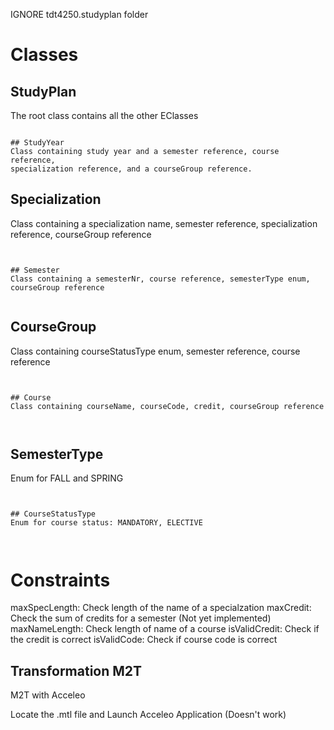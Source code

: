 IGNORE tdt4250.studyplan folder

# Classes

## StudyPlan
The root class contains all the other EClasses

```

## StudyYear
Class containing study year and a semester reference, course reference, 
specialization reference, and a courseGroup reference.

```


## Specialization
Class containing a specialization name, semester reference, specialization reference, courseGroup reference


```


## Semester
Class containing a semesterNr, course reference, semesterType enum, courseGroup reference


```


## CourseGroup
Class containing courseStatusType enum, semester reference, course reference


```


## Course
Class containing courseName, courseCode, credit, courseGroup reference



```



## SemesterType
Enum for FALL and SPRING



```


## CourseStatusType
Enum for course status: MANDATORY, ELECTIVE



```

# Constraints
maxSpecLength: Check length of the name of a specialzation
maxCredit: Check the sum of credits for a semester (Not yet implemented)
maxNameLength: Check length of name of a course
isValidCredit: Check if the credit is correct
isValidCode: Check if course code is correct


## Transformation M2T
M2T with Acceleo

Locate the .mtl file and Launch Acceleo Application (Doesn't work)


